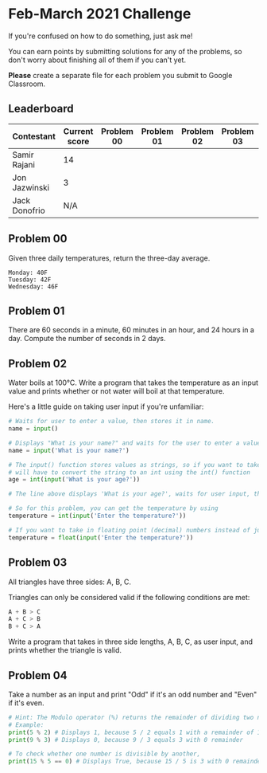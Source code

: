 # Feb-March 2021 Challenge
If you're confused on how to do something, just ask me!

You can earn points by submitting solutions for any of the problems, so don't worry about finishing all of them if you can't yet.

<b>Please</b> create a separate file for each problem you submit to Google Classroom.

## Leaderboard

| Contestant | Current score | Problem 00| Problem 01| Problem 02| Problem 03| Problem 04|
|-|-|-|-|-|-|-|
| Samir Rajani | 14 | | | | | |
| Jon Jazwinski | 3 | | | | | |
| Jack Donofrio | N/A | | | | | |

## Problem 00
Given three daily temperatures, return the three-day average.
``` 
Monday: 40F
Tuesday: 42F
Wednesday: 46F
```

## Problem 01
There are 60 seconds in a minute, 60 minutes in an hour, and 24 hours in a day. Compute the number of seconds in 2 days.

## Problem 02
Water boils at 100&deg;C. Write a program that takes the temperature as an input value and prints whether or not water will boil at that temperature.

Here's a little guide on taking user input if you're unfamiliar:
``` Python
# Waits for user to enter a value, then stores it in name.
name = input()

# Displays "What is your name?" and waits for the user to enter a value to store.
name = input('What is your name?') 

# The input() function stores values as strings, so if you want to take integer inputs, you
# will have to convert the string to an int using the int() function
age = int(input('What is your age?'))

# The line above displays 'What is your age?', waits for user input, then converts it to an int to store

# So for this problem, you can get the temperature by using
temperature = int(input('Enter the temperature?'))

# If you want to take in floating point (decimal) numbers instead of just integers, use float() instead of int()
temperature = float(input('Enter the temperature?'))
```

## Problem 03
All triangles have three sides: A, B, C.

Triangles can only be considered valid if the following conditions are met:
``` Python
A + B > C
A + C > B
B + C > A
```
Write a program that takes in three side lengths, A, B, C, as user input, and prints whether the triangle is valid.

## Problem 04
Take a number as an input and print "Odd" if it's an odd number and "Even" if it's even.
``` Python
# Hint: The Modulo operator (%) returns the remainder of dividing two numbers.
# Example:
print(5 % 2) # Displays 1, because 5 / 2 equals 1 with a remainder of 1
print(9 % 3) # Displays 0, because 9 / 3 equals 3 with 0 remainder

# To check whether one number is divisible by another,
print(15 % 5 == 0) # Displays True, because 15 / 5 is 3 with 0 remainder, so 15 % 5 returns 0, which meets the condition
```
